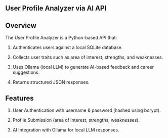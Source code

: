 ## User Profile Analyzer via AI API
## Overview

The User Profile Analyzer is a Python-based API that:

1. Authenticates users against a local SQLite database.

2. Collects user traits such as area of interest, strengths, and weaknesses.

3. Uses Ollama (local LLM) to generate AI-based feedback and career suggestions.

4. Returns structured JSON responses.

## Features

1. User Authentication with username & password (hashed using bcrypt).

2. Profile Submission (area of interest, strengths, weaknesses).

3. AI Integration with Ollama for local LLM responses.

